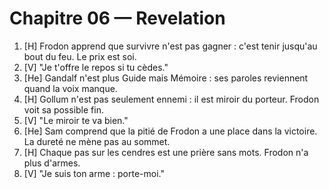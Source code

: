 # Chapitre 06 — Revelation

1. [H] Frodon apprend que survivre n'est pas gagner : c'est tenir jusqu'au bout du feu. Le prix est soi.
2. [V] "Je t'offre le repos si tu cèdes."
3. [He] Gandalf n'est plus Guide mais Mémoire : ses paroles reviennent quand la voix manque.
4. [H] Gollum n'est pas seulement ennemi : il est miroir du porteur. Frodon voit sa possible fin.
5. [V] "Le miroir te va bien."
6. [He] Sam comprend que la pitié de Frodon a une place dans la victoire. La dureté ne mène pas au sommet.
7. [H] Chaque pas sur les cendres est une prière sans mots. Frodon n'a plus d'armes.
8. [V] "Je suis ton arme : porte-moi."
